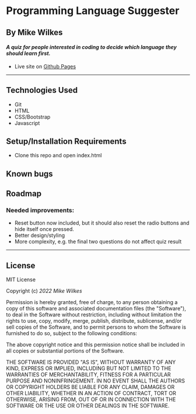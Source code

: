 # Programming Language Suggester

## By Mike Wilkes

#### _A quiz for people interested in coding to decide which language they should learn first._
* Live site on [Github Pages](https://melkes.github.io/suggester)

---

## Technologies Used

* Git
* HTML
* CSS/Bootstrap
* Javascript

## Setup/Installation Requirements

* Clone this repo and open index.html

## Known bugs

## Roadmap
### Needed improvements:
* Reset button now included, but it should also reset the radio buttons and hide itself once pressed.
* Better design/styling
* More complexity, e.g. the final two questions do not affect quiz result

---
## License

MIT License

Copyright (c) _2022_ _Mike Wilkes_ 

Permission is hereby granted, free of charge, to any person obtaining a copy
of this software and associated documentation files (the "Software"), to deal
in the Software without restriction, including without limitation the rights
to use, copy, modify, merge, publish, distribute, sublicense, and/or sell
copies of the Software, and to permit persons to whom the Software is
furnished to do so, subject to the following conditions:

The above copyright notice and this permission notice shall be included in all
copies or substantial portions of the Software.

THE SOFTWARE IS PROVIDED "AS IS", WITHOUT WARRANTY OF ANY KIND, EXPRESS OR
IMPLIED, INCLUDING BUT NOT LIMITED TO THE WARRANTIES OF MERCHANTABILITY,
FITNESS FOR A PARTICULAR PURPOSE AND NONINFRINGEMENT. IN NO EVENT SHALL THE
AUTHORS OR COPYRIGHT HOLDERS BE LIABLE FOR ANY CLAIM, DAMAGES OR OTHER
LIABILITY, WHETHER IN AN ACTION OF CONTRACT, TORT OR OTHERWISE, ARISING FROM,
OUT OF OR IN CONNECTION WITH THE SOFTWARE OR THE USE OR OTHER DEALINGS IN THE
SOFTWARE.
